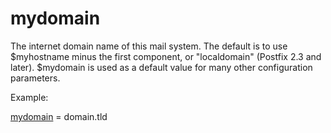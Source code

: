 # mydomain 


The internet domain name of this mail system.  The default is to
use $myhostname minus the first component, or "localdomain" (Postfix
2.3 and later).  $mydomain is used as
a default value for many other configuration parameters.



Example:



<a href="postconf.5.html#mydomain">mydomain</a> = domain.tld




